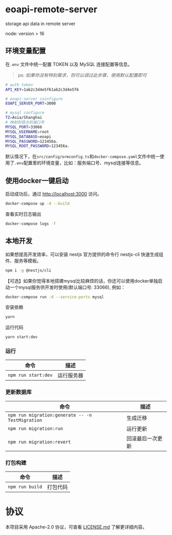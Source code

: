 # eoapi-remote-server

storage api data in remote server

node: version > 16

## 环境变量配置

在`.env` 文件中统一配置 TOKEN 以及 MySQL 连接配置等信息。

>ps: *如果你没有特别需求，则可以调过此步骤，使用默认配置即可*

```bash
# auth token
API_KEY=1ab2c3d4e5f61ab2c3d4e5f6

# eoapi-server coinfigure
EOAPI_SERVER_PORT=3000

# mysql configure
TZ=Asia/Shanghai
# 映射到宿主机端口号
MYSQL_PORT=33066
MYSQL_USERNAME=root
MYSQL_DATABASE=eoapi
MYSQL_PASSWORD=123456a.
MYSQL_ROOT_PASSWORD=123456a.
```

默认情况下，在`src/config/ormconfig.ts`和`docker-compose.yaml`文件中统一使用了`.env`配置里的环境变量，比如：服务端口号、mysql连接等信息。

## 使用docker一键启动

启动成功后，通过 <http://localhost:3000> 访问。

```bash
docker-compose up -d --build
```

查看实时日志输出

```bash
docker-compose logs -f
```

## 本地开发

如果想提高开发效率，可以安装 nestjs 官方提供的命令行 nestjs-cli 快速生成组件、服务等模板。

```bash
npm i -g @nestjs/cli
```

【可选】如果你觉得本地搭建mysql比较麻烦的话，你还可以使用docker单独启动一个mysql服务供开发时使用(默认端口号: 33066), 例如：

```bash
docker-compose run -d --service-ports mysql
```

安装依赖

```bash
yarn 
```

运行代码

```bash
yarn start:dev
```

### 运行

| 命令            | 描述       |
| --------------- | ---------- |
| `npm run start:dev` | 运行服务器 |

### 更新数据库

| 命令                                             | 描述             |
| ------------------------------------------------ | ---------------- |
| `npm run migration:generate -- -n TestMigration` | 生成迁移         |
| `npm run migration:run`                          | 运行更新         |
| `npm run migration:revert`                       | 回滚最后一次更新 |

### 打包构建

| 命令            | 描述     |
| --------------- | -------- |
| `npm run build` | 打包代码 |

# 协议

本项目采用 Apache-2.0 协议，可查看 [LICENSE.md](LICENSE) 了解更详细内容。

